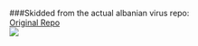 ###Skidded from the actual albanian virus repo:
<br><a href="https://github.com/A7F/Albanian-Virus">Original Repo</a><br>
<img align="center" src="https://github-readme-stats.vercel.app/api/pin/?username=Pikkel&repo=Albanian-Virus&theme=radical"/>
